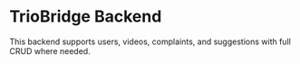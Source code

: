 # TrioBridge Backend

This backend supports users, videos, complaints, and suggestions with full CRUD where needed.